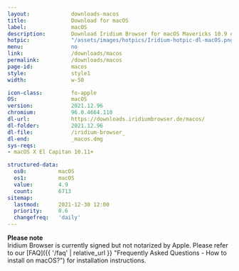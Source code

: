 ```yaml
---
layout:				downloads-macos
title:				Download for macOS
label:				macOS
description:		Download Iridium Browser for macOS Mavericks 10.9 or higher. Iridium Browser is currently not available for iOS or any other mobile OS.
hotpic:				"/assets/images/hotpics/Iridium-hotpic-dl-macOS.png"
menu:				no
link:				/downloads/macos
permalink:			/downloads/macos
page-id:			macos
style:				style1
width:				w-50

icon-class:			fo-apple
OS: 				macOS
version:			2021.12.96
chromium:			96.0.4664.110
dl-url:				https://downloads.iridiumbrowser.de/macos/
dl-folder:			2021.12.96
dl-file:			/iridium-browser_
dl-end:				_macos.dmg
sys-reqs:
- macOS X El Capitan 10.11+

structured-data:
  os0:			macOS
  os1:			macOS
  value:		4.9
  count:		6713
sitemap:
  lastmod:		2021-12-30 12:00
  priority:		0.6
  changefreq:	'daily'
---
```


__Please note__    
Iridium Browser is currently signed but not notarized by Apple. 
Please refer to our [FAQ]({{ '/faq' | relative_url }} "Frequently Asked Questions - How to install on macOS?") for installation instructions.